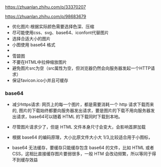 
https://zhuanlan.zhihu.com/p/33370207

https://zhuanlan.zhihu.com/p/98683679


* 优化图片:根据实际颜色需要选择色深、压缩
* 尽可能使用css、svg、base64、iconfont代替图片
* 选择合适大小的图片
* 小图使用 base64 格式
* 
* 雪碧图
* 不要在HTML中拉伸缩放图片
* 避免图片src为空（src属性为空，但浏览器仍然会向服务器发起一个HTTP请求）
* 保证favicon.ico小并且可缓存


### base64 

* 减少https请求: 网页上的每一个图片，都是需要消耗一个 http 请求下载而来的, 图片的下载始终都要向服务器发出请求，要是图片的下载不用向服务器发出请求，base64可以随着 HTML 的下载同时下载到本地。
* 尽管图片请求少了，但是 HTML 文件本身尺寸会变大，会影响首屏加载
* 根据 base64 的编码原理，大小比原文件大小大 1/3,比较适合用于小图标，

* base64 无法缓存，要缓存只能缓存包含 base64 的文件，比如 HTML 或者 CSS，这相比直接缓存图片要弱很多，一般 HTM 会改动频繁，所以等同于得不到缓存效益
